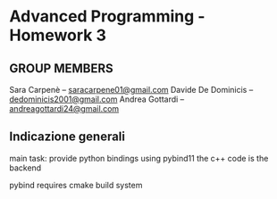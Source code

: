 # Advanced Programming - Homework 3

## GROUP MEMBERS
Sara Carpenè – saracarpene01@gmail.com Davide De Dominicis – dedominicis2001@gmail.com Andrea Gottardi – andreagottardi24@gmail.com


## Indicazione generali

main task:
provide python bindings using pybind11
the c++ code is the backend

pybind requires cmake build system

